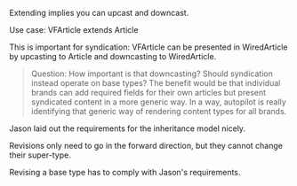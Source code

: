 Extending implies you can upcast and downcast.

Use case: VFArticle extends Article

This is important for syndication: VFArticle can be presented in WiredArticle by upcasting to Article and downcasting to WiredArticle.

> Question: How important is that downcasting? Should syndication instead operate on base types? The benefit would be that individual brands can add required fields for their own articles but present syndicated content in a more generic way. In a way, autopilot is really identifying that generic way of rendering content types for all brands.

Jason laid out the requirements for the inheritance model nicely.

Revisions only need to go in the forward direction, but they cannot change their super-type.

Revising a base type has to comply with Jason's requirements.
